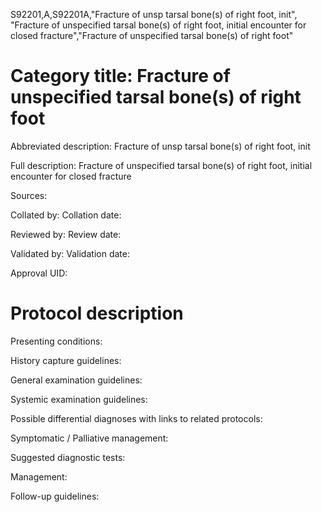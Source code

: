S92201,A,S92201A,"Fracture of unsp tarsal bone(s) of right foot, init", "Fracture of unspecified tarsal bone(s) of right foot, initial encounter for closed fracture","Fracture of unspecified tarsal bone(s) of right foot"
# Category title: Fracture of unspecified tarsal bone(s) of right foot

Abbreviated description: Fracture of unsp tarsal bone(s) of right foot, init

Full description: Fracture of unspecified tarsal bone(s) of right foot, initial encounter for closed fracture

Sources:

Collated by:
Collation date:

Reviewed by:
Review date:

Validated by:
Validation date:

Approval UID:

# Protocol description

Presenting conditions:

History capture guidelines:

General examination guidelines:

Systemic examination guidelines:

Possible differential diagnoses with links to related protocols:

Symptomatic / Palliative management:

Suggested diagnostic tests:

Management:

Follow-up guidelines:
